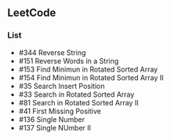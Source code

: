 ## LeetCode

### List

* \#344 Reverse String
* \#151 Reverse Words in a String
* \#153 Find Minimun in Rotated Sorted Array
* \#154 Find Minimun in Rotated Sorted Array II
* \#35  Search Insert Position
* \#33  Search in Rotated Sorted Array
* \#81  Search in Rotated Sorted Array II
* \#41  First Missing Positive
* \#136 Single Number
* \#137 Single NUmber II


